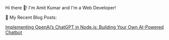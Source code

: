 Hi there 👋!
I'm Amit Kumar and
I'm a Web Developer!

📕 My Recent Blog Posts:

[Implementing OpenAI’s ChatGPT in Node.js: Building Your Own AI-Powered Chatbot](https://medium.com/@amit.6192/implementing-openais-chatgpt-in-node-js-building-your-own-ai-powered-chatbot-afbe03b8b846)

